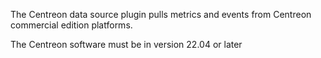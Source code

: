 The Centreon data source plugin pulls metrics and events from Centreon commercial edition platforms. 

The Centreon software must be in version 22.04 or later
